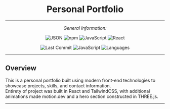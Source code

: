 <div align="center">

# **Personal Portfolio**

---

*General Information:*

![JSON](https://img.shields.io/badge/-JSON-black?logo=json&logoColor=white)
![npm](https://img.shields.io/badge/-npm-red?logo=npm&logoColor=white)
![JavaScript](https://img.shields.io/badge/-JavaScript-yellow?logo=javascript&logoColor=black)
![React](https://img.shields.io/badge/-React-61DAFB?logo=react&logoColor=white)

![Last Commit](https://img.shields.io/badge/last%20commit-last%20sunday-blue)
![JavaScript](https://img.shields.io/badge/javascript-93.5%25-yellow)
![Languages](https://img.shields.io/badge/languages-3-blue)

</div>

---

## Overview

This is a personal portfolio built using modern front-end technologies to showcase projects, skills, and contact information.<br>
Entirety of project was built in React and TailwindCSS, with additional animations made motion.dev and a hero section constructed in THREE.js.

---

## 

